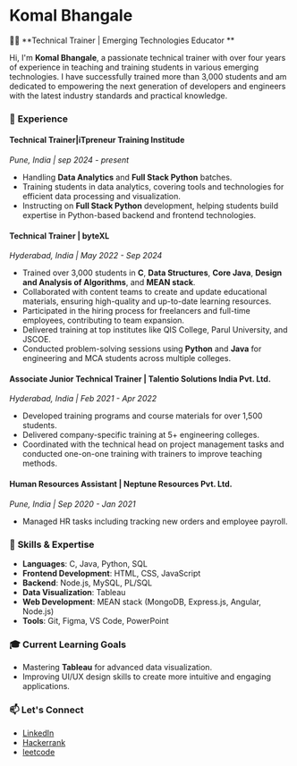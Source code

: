 # Komal Bhangale

👨‍💻 **Technical Trainer | Emerging Technologies Educator **

Hi, I'm **Komal Bhangale**, a passionate technical trainer with over four years of experience in teaching and training students in various emerging technologies. I have successfully trained more than 3,000 students and am dedicated to empowering the next generation of developers and engineers with the latest industry standards and practical knowledge.

### 🚀 **Experience**
#### **Technical Trainer|iTpreneur Training Institude**
*Pune, India | sep 2024 - present* 
- Handling **Data Analytics** and **Full Stack Python** batches.
- Training students in data analytics, covering tools and technologies for efficient data processing and visualization.
- Instructing on **Full Stack Python** development, helping students build expertise in Python-based backend and frontend technologies.

#### **Technical Trainer | byteXL**  
*Hyderabad, India | May 2022 - Sep 2024*  
- Trained over 3,000 students in **C**, **Data Structures**, **Core Java**, **Design and Analysis of Algorithms**, and **MEAN stack**.
- Collaborated with content teams to create and update educational materials, ensuring high-quality and up-to-date learning resources.
- Participated in the hiring process for freelancers and full-time employees, contributing to team expansion.
- Delivered training at top institutes like QIS College, Parul University, and JSCOE.
- Conducted problem-solving sessions using **Python** and **Java** for engineering and MCA students across multiple colleges.

#### **Associate Junior Technical Trainer | Talentio Solutions India Pvt. Ltd.**  
*Hyderabad, India | Feb 2021 - Apr 2022*  
- Developed training programs and course materials for over 1,500 students.
- Delivered company-specific training at 5+ engineering colleges.
- Coordinated with the technical head on project management tasks and conducted one-on-one training with trainers to improve teaching methods.

#### **Human Resources Assistant | Neptune Resources Pvt. Ltd.**  
*Pune, India | Sep 2020 - Jan 2021*  
- Managed HR tasks including tracking new orders and employee payroll.

### 🌟 **Skills & Expertise**
- **Languages**: C, Java, Python, SQL
- **Frontend Development**: HTML, CSS, JavaScript
- **Backend**: Node.js, MySQL, PL/SQL
- **Data Visualization**: Tableau
- **Web Development**: MEAN stack (MongoDB, Express.js, Angular, Node.js)
- **Tools**: Git, Figma, VS Code, PowerPoint

### 🎓 **Current Learning Goals**
- Mastering **Tableau** for advanced data visualization.
- Improving UI/UX design skills to create more intuitive and engaging applications.

### 📫 **Let's Connect**
- [LinkedIn](https://www.linkedin.com/in/komal-bhangale-a33406184/)
- [Hackerrank](https://www.hackerrank.com/profile/kavyabhangale84)
- [leetcode](https://leetcode.com/u/bhangalekomal/)

